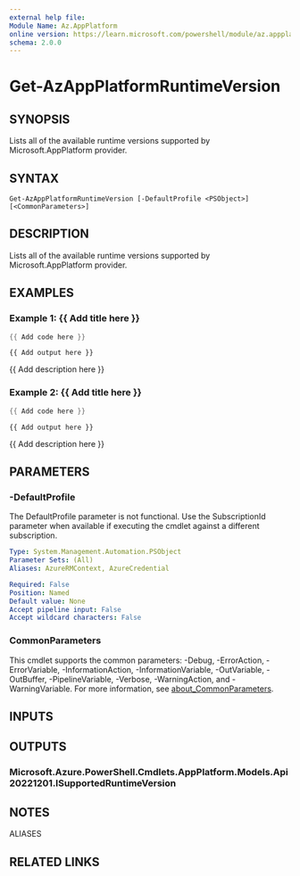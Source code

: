 ```yaml
---
external help file:
Module Name: Az.AppPlatform
online version: https://learn.microsoft.com/powershell/module/az.appplatform/get-azappplatformruntimeversion
schema: 2.0.0
---
```


# Get-AzAppPlatformRuntimeVersion

## SYNOPSIS
Lists all of the available runtime versions supported by Microsoft.AppPlatform provider.

## SYNTAX

```
Get-AzAppPlatformRuntimeVersion [-DefaultProfile <PSObject>] [<CommonParameters>]
```

## DESCRIPTION
Lists all of the available runtime versions supported by Microsoft.AppPlatform provider.

## EXAMPLES

### Example 1: {{ Add title here }}
```powershell
{{ Add code here }}
```

```output
{{ Add output here }}
```

{{ Add description here }}

### Example 2: {{ Add title here }}
```powershell
{{ Add code here }}
```

```output
{{ Add output here }}
```

{{ Add description here }}

## PARAMETERS

### -DefaultProfile
The DefaultProfile parameter is not functional.
Use the SubscriptionId parameter when available if executing the cmdlet against a different subscription.

```yaml
Type: System.Management.Automation.PSObject
Parameter Sets: (All)
Aliases: AzureRMContext, AzureCredential

Required: False
Position: Named
Default value: None
Accept pipeline input: False
Accept wildcard characters: False
```

### CommonParameters
This cmdlet supports the common parameters: -Debug, -ErrorAction, -ErrorVariable, -InformationAction, -InformationVariable, -OutVariable, -OutBuffer, -PipelineVariable, -Verbose, -WarningAction, and -WarningVariable. For more information, see [about_CommonParameters](http://go.microsoft.com/fwlink/?LinkID=113216).

## INPUTS

## OUTPUTS

### Microsoft.Azure.PowerShell.Cmdlets.AppPlatform.Models.Api20221201.ISupportedRuntimeVersion

## NOTES

ALIASES

## RELATED LINKS

